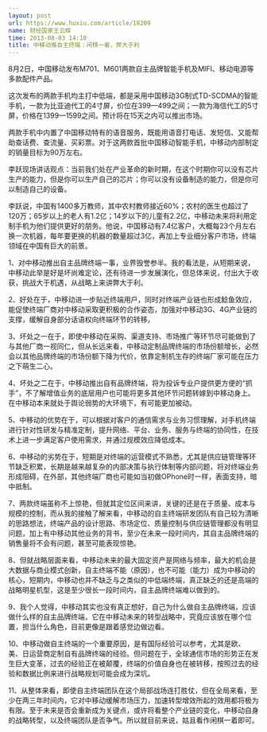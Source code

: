 ```yaml
---
layout: post
url: https://www.huxiu.com/article/18209
name: 财经国家王云辉
time: 2013-08-03 14:10
title: 中移动推自主终端：闲棋一着，弊大于利
---
```

8月2日，中国移动发布M701、M601两款自主品牌智能手机及MIFI、移动电源等多款配件产品。

这次发布的两款手机均主打中低端，都是采用中国移动3G制式TD-SCDMA的智能手机，一款为比亚迪代工的4寸屏，价位在399—499之间；一款为海信代工的5寸屏，价格在1399—1599之间。预计将在15天之内可以推出市场。

两款手机中内置了中国移动特有的语音服务，既能用语音打电话、发短信、又能帮助查话费、查流量、买彩票。对于这两款首批中国移动智能手机，中移动内部制定的销量目标为90万左右。

李跃现场讲话观点：当前我们处在产业革命的新时期，在这个时期你可以没有芯片生产的能力，但是你可以生产自己的芯片；你可以没有设备制造的能力，但是你可以制造自己的设备。

李跃说，中国有1400多万教师，其中农村教师接近60%；农村的医生也超过了120万；65岁以上的老人有1.2亿；14岁以下的儿童有2.2亿，中移动未来将利用定制手机为他们提供更好的朋务。他说，中国移动有7.4亿客户，大概每23个月左右换一次机器，每年要更换的机器的数量超过3亿，再加上专业细分客户市场，终端领域在中国有巨大的前景。

1、对中移动推出自主品牌终端一事，业界毁誉参半。我的看法是，从短期来说，中移动此举是好是坏尚难定论，还有待进一步发展演化，但总体来说，付出大于收获，挑战大于机遇，从战略上来讲弊大于利。

2、好处在于，中移动进一步贴近终端用户，同时对终端产业链也形成鲶鱼效应，能促使终端厂商对中移动采取更积极的合作姿态，加强对中移动3G、4G产业链的支撑，缓解自身部分话语权向终端环节的转移。

3、坏处之一在于，即使中移动在采购、渠道支持、市场推广等环节尽可能做到了与其他厂商一视同仁，但从长远来看，中移动定制品牌终端的市场份额增长，必然会以其他品牌终端的市场份额下降为代价，依靠定制机生存的终端厂家可能在压力之下萌生二心。

4、坏处之二在于，中移动推出自有品牌终端，将为投诉专业户提供更方便的“抓手”，不了解增值业务的底层用户也可能将更多其他环节问题转嫁到中移动身上。在中移动本来就处于舆论弱势的大环境下，有可能更加被动。

5、中移动的优势在于，可以根据对客户的通信需求与业务习惯理解，对手机终端进行针对性研发与精准定制，提升网络、平台、业务、服务与终端的协同性，在技术上进一步满足客户使用需求，并通过规模效应降低成本。

6、中移动的劣势在于，短期是对终端的运营模式不熟悉，尤其是供应链管理等环节缺乏积累，长期是越来越复杂的内部决策与执行体制等内部问题，将对终端业务形成阻碍，在外部，其他终端厂商也可能如当初做OPhone时一样，表面支持，暗中抵制。

7、两款终端虽称不上惊艳，但就其定位区间来讲，关键的还是在于质量、成本与规模的控制，而从我的接触了解来看，中移动的自主终端研发团队有自己较为清晰的思路想法，终端产品的设计思路、市场定位、质量控制与供应链管理都没有明显问题，加上有中移动其他业务的背书，至少在未来一段时间内，其自主品牌终端的销售量将不会有问题，甚至可能表现惊艳。

8、但就战略层面来看，中移动未来的最大固定资产是网络与频率，最大的机会是大数据与商业模式创新，自主终端不能（原因），也不可能（能力）成为中移动的核心，短期内，中移动也并不缺乏与之类似的中低端终端，真正缺乏的还是高端的战略明星机型，这是至少很长一段时间内，自主品牌终端难以做到的。

9、我个人觉得，中移动其实也没有真正想好，自己为什么做自主品牌终端，应该做什么样的自主品牌终端，它在中移动未来的转型战略中，究竟应该放在哪个位置，担当什么角色，目前更像是跟着感觉边做边看。

10、中移动做自主终端的一个重要原因，是有国际经验可以参考，尤其是欧、美、日运营商定制自有品牌终端的经验。但问题在于，全球通信市场的形势正在发生巨大变革，过去的经验正在被颠覆，终端的价值自身也在被转移，按照过去的经验和数据比例来进行战略规划可能会成为深坑。

11、从整体来看，即使自主终端团队在这个局部战场连打胜仗，但在全局来看，至少在两三年时间内，它对中移动缓解市场压力，加速转型增效所起的效用都将极为有限。至于未来是否会重新成为关键点，或许将看整个产业链的变化，中移动自身的战略转型，以及终端团队是否争气。所以就目前来说，姑且看作闲棋一着即可。

